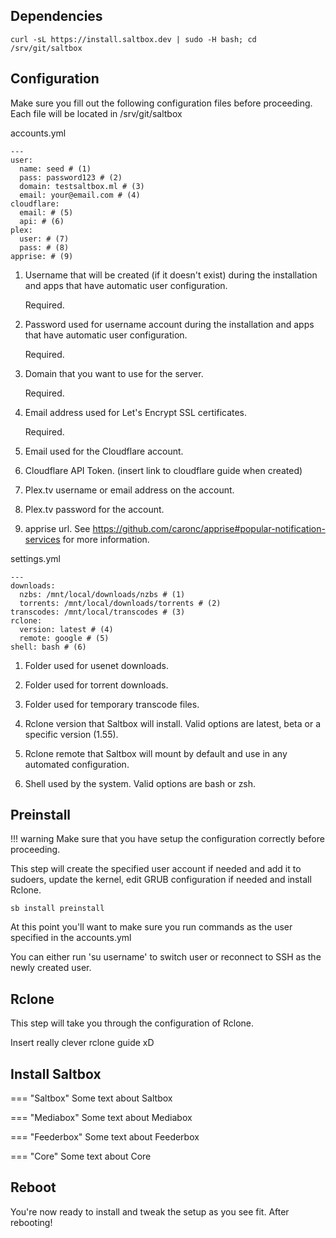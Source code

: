 ## Dependencies
``` shell
curl -sL https://install.saltbox.dev | sudo -H bash; cd /srv/git/saltbox
```
## Configuration

Make sure you fill out the following configuration files before proceeding. Each file will be located in /srv/git/saltbox

accounts.yml

``` { .yaml .annotate }
---
user:
  name: seed # (1)
  pass: password123 # (2)
  domain: testsaltbox.ml # (3)
  email: your@email.com # (4)
cloudflare:
  email: # (5)
  api: # (6)
plex:
  user: # (7)
  pass: # (8)
apprise: # (9)
```

1. Username that will be created (if it doesn't exist) during the installation and apps that have automatic user configuration.

    Required.

2. Password used for username account during the installation and apps that have automatic user configuration.

    Required.

3. Domain that you want to use for the server.

    Required.

4. Email address used for Let's Encrypt SSL certificates.

    Required.

5. Email used for the Cloudflare account.

6. Cloudflare API Token. (insert link to cloudflare guide when created)

7. Plex.tv username or email address on the account.

8. Plex.tv password for the account.

9. apprise url. See <https://github.com/caronc/apprise#popular-notification-services> for more information.


settings.yml

``` { .yaml .annotate }
---
downloads:
  nzbs: /mnt/local/downloads/nzbs # (1)
  torrents: /mnt/local/downloads/torrents # (2)
transcodes: /mnt/local/transcodes # (3)
rclone:
  version: latest # (4)
  remote: google # (5)
shell: bash # (6)
```

1. Folder used for usenet downloads.

2. Folder used for torrent downloads.

3. Folder used for temporary transcode files.

4. Rclone version that Saltbox will install. Valid options are latest, beta or a specific version (1.55).

5. Rclone remote that Saltbox will mount by default and use in any automated configuration.

6. Shell used by the system. Valid options are bash or zsh.

## Preinstall

!!! warning
    Make sure that you have setup the configuration correctly before proceeding.

This step will create the specified user account if needed and add it to sudoers, update the kernel, edit GRUB configuration if needed and install Rclone.

``` shell
sb install preinstall
```

At this point you'll want to make sure you run commands as the user specified in the accounts.yml

You can either run 'su username' to switch user or reconnect to SSH as the newly created user.

## Rclone
This step will take you through the configuration of Rclone.

Insert really clever rclone guide xD


## Install Saltbox

=== "Saltbox"
    Some text about Saltbox

=== "Mediabox"
    Some text about Mediabox

=== "Feederbox"
    Some text about Feederbox

=== "Core"
    Some text about Core

## Reboot

You're now ready to install and tweak the setup as you see fit. After rebooting!